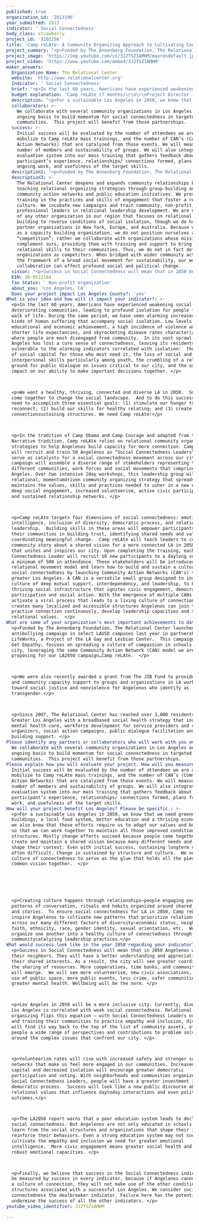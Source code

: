 ```yaml
---
published: true
organization_id: '2013196'
year_submitted: 2013
indicator: ' Social Connectedness'
body_class: strawberry
project_id: '3102256'
title: 'Camp reLAte: A Community Organizing Approach to Cultivating Connectedness'
project_summary: "<p>Funded by The Annenberg Foundation, The Relational Center launched a pilot anti-bullying campaign in select LAUSD campuses last year in partnership with LifeWorks, a Project of the LA Gay and Lesbian Center.  This campaign, called Get Empathy, focuses on spreading a culture of compassion in schools in our city, leveraging the same Community Action Network (CAN) model we are proposing for our LA2050 campaign…Camp reLAte.  </p>\r\n<p>We were also recently awarded a grant from The JIB Fund to provide training and community capacity support to groups and organizations in LA working toward social justice and nonviolence for Angelenos who identify as transgender.</p>\r\n<p>Since 2007, The Relational Center has reached over 3,000 residents of Greater Los Angeles with a broad-based social health strategy that includes mental health care, workforce development for service providers and community organizers, social action campaigns, public dialogue facilitation and capacity building support. </p>"
project_image: 'https://img.youtube.com/vi/3J2TSZ1AMHM/maxresdefault.jpg'
project_video: 'https://www.youtube.com/embed/3J2TSZ1AMHM'
maker_answers:
  Organization Name: The Relational Center
  website: 'http://www.relationalcenter.org'
  Indicator: ' Social Connectedness'
  brief: "<p>In the last 60 years, Americans have experienced weakening social bonds and deteriorating communities, leading to profound isolation for people from every walk of life. During the same period, we have seen alarming increases in the kinds of human suffering that accompany social isolation. Low levels of educational and economic achievement, a high incidence of violence and crime, shorter life expectancies, and skyrocketing disease rates characterize cities where people are most disengaged from community.  In its vast sprawl, Los Angeles has lost a core sense of connectedness, leaving its residents too vulnerable to the alarming indicators correlated with isolation:  the erosion of social capital for those who most need it, the loss of social and interpersonal skills particularly among youth, the crumbling of a reliable ground for public dialogue on issues critical to our city, and the associated impact on our ability to make important decisions together. </p>\r\n<p>We want a healthy, thriving, connected and diverse LA in 2050.  So, we MUST come together to change the social landscape.  And to do this successfully, we need to accomplish three essential goals: (1) stimulate our hunger to reconnect; (2) build our skills for healthy relating; and (3) create many new connection-sustaining structures. We need Camp reLAte!</p>\r\n<p>In the tradition of Camp Obama and Camp Courage and adapted from the Public Narrative tradition, Camp reLAte relies on relational community organizing strategies to help Angelenos build capacity for more connection. Camp reLAte will recruit and train 50 Angelenos as “Social Connectedness Leaders” who will serve as catalysts for a social connectedness movement across our city. The campaign will assemble a diverse range of stakeholders representing the different communities, work forces and social movements that comprise Los Angeles. Over two intensive 2-day workshops, this leadership group will learn a relational, momentum-driven community organizing strategy that spreads and maintains the values, skills and practices needed to usher in a new era of deep social engagement, increased volunteerism, active civic participation, and sustained relationship networks. </p>\r\n<p>Camp reLAte targets four dimensions of social connectedness: emotional intelligence, inclusion of diversity, democratic process, and relational leadership.  Building skills in these areas will empower participants to lead their communities in building trust, identifying shared needs and values, and coordinating meaningful change.  Camp reLAte will teach leaders to construct a community story about a shared vision for a more connected LA in 2050, a story that unites and inspires our city. Upon completing the training, each Social Connectedness Leader will recruit 10 new participants to a day-long summit with a minimum of 500 in attendance. These stakeholders will be introduced to the relational movement model and learn how to build and sustain a culture of social connectedness by launching Community Action Networks (CAN's) throughout greater Los Angeles. A CAN is a versatile small group designed to incubate a culture of deep mutual support, interdependency, and leadership, to build a thriving social infrastructure that ignites civic engagement, democratic participation and social action. With the emergence of multiple CANs we will activate a viral process that leads to a living culture of connection and creates many localized and accessible structures Angelenos can join to practice connection continuously, develop leadership capacities and spread relational values.  </p>"
  budget explanation: "Camp reLAte (7 months)\r\n\r\nProject Director (.5 FTE): $16,000 \r\nOrganizer (.5 FTE): $12,000 \r\nAdministrative staff (.5 FTE): $12,000\r\nPublic Dialogue Consultant: $5,000\r\nTrainer stipends: $5,000\r\nBenefits and taxes (28%): $14,000\r\nParticipant incentives (50 at $250): $12,500 \r\nMeeting expenses and supplies: $5,500\r\nEvents Food: $10,000\r\nMeeting space rentals: $8,000\r\n\r\nTotal: $100,000\r\n"
  description: "<p>For a sustainable Los Angeles in 2050, we know that we need greener buildings, a local food system, better education and a thriving economy. But we also know that these efforts require us to adapt our values and behaviors so that we can work together to maintain all those improved conditions and structures. Mostly change efforts succeed because people come together to create and maintain a shared vision because many different needs and interests shape their context. Even with initial success, sustaining long-term change is often difficult. Change is sustained by structure and culture.  We need a culture of connectedness to serve as the glue that holds all the pieces of our common vision together.  </p>\r\n\r\n<p>Creating culture happens through relationships—people engaging people in patterns of conversation, rituals and habits organized around shared values and stories.  To ensure social connectedness for LA in 2050, Camp reLAte will inspire Angelenos to cultivate new patterns that prioritize relationships across our many different factors of diversity—economic status, neighborhood, faith, ethnicity, race, gender identity, sexual orientation, etc.  We will organize one another into a healthy culture of connectedness through community-catalyzing leadership practices.</p>"
  collaborators: >-
    We collaborate with several community organizations in Los Angeles on an
    ongoing basis to build momentum for social connectedness in targeted
    communities.  This project will benefit from those partnerships.
  success: >-
    Initial success will be evaluated by the number of attendees we are able to
    mobilize to Camp reLAte mass trainings, and the number of CAN’s (Community
    Action Networks) that are catalyzed from those events. We will measure the
    number of members and sustainability of groups. We will also integrate an
    evaluation system into our mass training that gathers feedback about
    participant’s experience, relationships/ connections formed, plans for
    ongoing work, and usefulness of the target skills.
  description1: "<p>Funded by The Annenberg Foundation, The Relational Center launched a pilot anti-bullying campaign in select LAUSD campuses last year in partnership with LifeWorks, a Project of the LA Gay and Lesbian Center.  This campaign, called Get Empathy, focuses on spreading a culture of compassion in schools in our city, leveraging the same Community Action Network (CAN) model we are proposing for our LA2050 campaign…Camp reLAte.  </p>\r\n<p>We were also recently awarded a grant from The JIB Fund to provide training and community capacity support to groups and organizations in LA working toward social justice and nonviolence for Angelenos who identify as transgender.</p>\r\n<p>Since 2007, The Relational Center has reached over 3,000 residents of Greater Los Angeles with a broad-based social health strategy that includes mental health care, workforce development for service providers and community organizers, social action campaigns, public dialogue facilitation and capacity building support. </p>"
  description3: >-
    The Relational Center deepens and expands community relationships by
    teaching relational organizing strategies through group-building activities,
    community action networks and public education initiatives. We provide
    training in the practices and skills of engagement that foster a relational
    culture. We incubate new campaigns and train community, non-profit, and
    professional leaders in relational leadership development. We are not aware
    of any other organization in our region that focuses on relational movement
    building to reverse conditions of social isolation, though we do have
    partner organizations in New York, Europe, and Australia. Because we serve
    as a capacity building organization, we do not position ourselves as
    “competition”; rather we collaborate with organizations whose missions
    complement ours, providing them with training and support to bring
    relational skills to their communities. Thus, we do not in fact define these
    organizations as competitors. When bridged with wider community action in
    the framework of a broad social movement for sustainability, our work in
    collaboration can effect profound social and political change. 
  vision: "<p>Success in Social Connectedness will mean that in 2050 Angelenos will know their neighbors. They will have a better understanding and appreciation for their shared interests. As a result, the city will see greater coordination in the sharing of resources. More cooperatives, time banks, and community gardens will emerge.  We will see more volunteerism, new civic associations, greater use of public space, more public events, less crime, safer communities, and greater mental health. Wellbeing will be the norm. </p>\r\n<p>Los Angeles in 2050 will be a more inclusive city. Currently, diversity in Los Angeles is correlated with weak social connectedness. Relational organizing flips this equation – with Social Connectedness Leaders organizing and training their communities to practice empathy and inclusion, diversity will find its way back to the top of the list of community assets, offering people a wide range of perspectives and contributions to problem solving around the complex issues that confront our city. </p>\r\n<p>Volunteerism rates will rise with increased safety and stronger social networks that make us feel more engaged in our communities. Increased social capital and decreased isolation will encourage greater democratic participation and voting. With neighborhoods and communities organized by Social Connectedness Leaders, people will have a greater investment in the democratic process.  Success will look like a new public discourse about relational values that influence day-to-day interactions and even political outcomes.</p>\r\n<p>The LA2050 report warns that a poor education system leads to declines in social connectedness. But Angelenos are not only educated in schools. They learn from the social structures and organizations that shape their ideas and reinforce their behaviors. Even a strong education system may not successfully cultivate the empathy and inclusion we need for greater emotional intelligence.  More civic engagement means greater social health and more robust emotional capacities. </p>\r\n<p>Finally, we believe that success in the Social Connectedness indicator will be measured by success in every indicator, because if Angelenos cannot sustain a culture of connection, they will not make use of the other conditions and structures associated with a successful Los Angeles. We consider social connectedness the deal-breaker indicator. Failure here has the potential to undermine the success of all the other indicators. </p>"
  EIN: 26-0511164
  Tax Status: ' Non-profit organization'
  about_you: 'Los Angeles, CA'
  Does your project impact Los Angeles County?: 'yes'
What is your idea and how will it impact your indicator?: >-
  <p>In the last 60 years, Americans have experienced weakening social bonds and
  deteriorating communities, leading to profound isolation for people from every
  walk of life. During the same period, we have seen alarming increases in the
  kinds of human suffering that accompany social isolation. Low levels of
  educational and economic achievement, a high incidence of violence and crime,
  shorter life expectancies, and skyrocketing disease rates characterize cities
  where people are most disengaged from community.  In its vast sprawl, Los
  Angeles has lost a core sense of connectedness, leaving its residents too
  vulnerable to the alarming indicators correlated with isolation:  the erosion
  of social capital for those who most need it, the loss of social and
  interpersonal skills particularly among youth, the crumbling of a reliable
  ground for public dialogue on issues critical to our city, and the associated
  impact on our ability to make important decisions together. </p>



  <p>We want a healthy, thriving, connected and diverse LA in 2050.  So, we MUST
  come together to change the social landscape.  And to do this successfully, we
  need to accomplish three essential goals: (1) stimulate our hunger to
  reconnect; (2) build our skills for healthy relating; and (3) create many new
  connectionsustaining structures. We need Camp reLAte!</p>



  <p>In the tradition of Camp Obama and Camp Courage and adapted from the Public
  Narrative tradition, Camp reLAte relies on relational community organizing
  strategies to help Angelenos build capacity for more connection. Camp reLAte
  will recruit and train 50 Angelenos as “Social Connectedness Leaders” who will
  serve as catalysts for a social connectedness movement across our city. The
  campaign will assemble a diverse range of stakeholders representing the
  different communities, work forces and social movements that comprise Los
  Angeles. Over two intensive 2day workshops, this leadership group will learn a
  relational, momentumdriven community organizing strategy that spreads and
  maintains the values, skills and practices needed to usher in a new era of
  deep social engagement, increased volunteerism, active civic participation,
  and sustained relationship networks. </p>



  <p>Camp reLAte targets four dimensions of social connectedness: emotional
  intelligence, inclusion of diversity, democratic process, and relational
  leadership.  Building skills in these areas will empower participants to lead
  their communities in building trust, identifying shared needs and values, and
  coordinating meaningful change.  Camp reLAte will teach leaders to construct a
  community story about a shared vision for a more connected LA in 2050, a story
  that unites and inspires our city. Upon completing the training, each Social
  Connectedness Leader will recruit 10 new participants to a daylong summit with
  a minimum of 500 in attendance. These stakeholders will be introduced to the
  relational movement model and learn how to build and sustain a culture of
  social connectedness by launching Community Action Networks (CAN's) throughout
  greater Los Angeles. A CAN is a versatile small group designed to incubate a
  culture of deep mutual support, interdependency, and leadership, to build a
  thriving social infrastructure that ignites civic engagement, democratic
  participation and social action. With the emergence of multiple CANs we will
  activate a viral process that leads to a living culture of connection and
  creates many localized and accessible structures Angelenos can join to
  practice connection continuously, develop leadership capacities and spread
  relational values.  </p>
What are some of your organization’s most important achievements to date?: >-
  <p>Funded by The Annenberg Foundation, The Relational Center launched a pilot
  antibullying campaign in select LAUSD campuses last year in partnership with
  LifeWorks, a Project of the LA Gay and Lesbian Center.  This campaign, called
  Get Empathy, focuses on spreading a culture of compassion in schools in our
  city, leveraging the same Community Action Network (CAN) model we are
  proposing for our LA2050 campaign…Camp reLAte.  </p>



  <p>We were also recently awarded a grant from The JIB Fund to provide training
  and community capacity support to groups and organizations in LA working
  toward social justice and nonviolence for Angelenos who identify as
  transgender.</p>



  <p>Since 2007, The Relational Center has reached over 3,000 residents of
  Greater Los Angeles with a broadbased social health strategy that includes
  mental health care, workforce development for service providers and community
  organizers, social action campaigns, public dialogue facilitation and capacity
  building support. </p>
Please identify any partners or collaborators who will work with you on this project.: >-
  We collaborate with several community organizations in Los Angeles on an
  ongoing basis to build momentum for social connectedness in targeted
  communities.  This project will benefit from those partnerships.
Please explain how you will evaluate your project. How will you measure success?: >-
  Initial success will be evaluated by the number of attendees we are able to
  mobilize to Camp reLAte mass trainings, and the number of CAN’s (Community
  Action Networks) that are catalyzed from those events. We will measure the
  number of members and sustainability of groups. We will also integrate an
  evaluation system into our mass training that gathers feedback about
  participant’s experience, relationships/ connections formed, plans for ongoing
  work, and usefulness of the target skills.
How will your project benefit Los Angeles? Please be specific.: >-
  <p>For a sustainable Los Angeles in 2050, we know that we need greener
  buildings, a local food system, better education and a thriving economy. But
  we also know that these efforts require us to adapt our values and behaviors
  so that we can work together to maintain all those improved conditions and
  structures. Mostly change efforts succeed because people come together to
  create and maintain a shared vision because many different needs and interests
  shape their context. Even with initial success, sustaining longterm change is
  often difficult. Change is sustained by structure and culture.  We need a
  culture of connectedness to serve as the glue that holds all the pieces of our
  common vision together.  </p>






  <p>Creating culture happens through relationships—people engaging people in
  patterns of conversation, rituals and habits organized around shared values
  and stories.  To ensure social connectedness for LA in 2050, Camp reLAte will
  inspire Angelenos to cultivate new patterns that prioritize relationships
  across our many different factors of diversity—economic status, neighborhood,
  faith, ethnicity, race, gender identity, sexual orientation, etc.  We will
  organize one another into a healthy culture of connectedness through
  communitycatalyzing leadership practices.</p>
What would success look like in the year 2050 regarding your indicator?: >-
  <p>Success in Social Connectedness will mean that in 2050 Angelenos will know
  their neighbors. They will have a better understanding and appreciation for
  their shared interests. As a result, the city will see greater coordination in
  the sharing of resources. More cooperatives, time banks, and community gardens
  will emerge.  We will see more volunteerism, new civic associations, greater
  use of public space, more public events, less crime, safer communities, and
  greater mental health. Wellbeing will be the norm. </p>



  <p>Los Angeles in 2050 will be a more inclusive city. Currently, diversity in
  Los Angeles is correlated with weak social connectedness. Relational
  organizing flips this equation — with Social Connectedness Leaders organizing
  and training their communities to practice empathy and inclusion, diversity
  will find its way back to the top of the list of community assets, offering
  people a wide range of perspectives and contributions to problem solving
  around the complex issues that confront our city. </p>



  <p>Volunteerism rates will rise with increased safety and stronger social
  networks that make us feel more engaged in our communities. Increased social
  capital and decreased isolation will encourage greater democratic
  participation and voting. With neighborhoods and communities organized by
  Social Connectedness Leaders, people will have a greater investment in the
  democratic process.  Success will look like a new public discourse about
  relational values that influence daytoday interactions and even political
  outcomes.</p>



  <p>The LA2050 report warns that a poor education system leads to declines in
  social connectedness. But Angelenos are not only educated in schools. They
  learn from the social structures and organizations that shape their ideas and
  reinforce their behaviors. Even a strong education system may not successfully
  cultivate the empathy and inclusion we need for greater emotional
  intelligence.  More civic engagement means greater social health and more
  robust emotional capacities. </p>



  <p>Finally, we believe that success in the Social Connectedness indicator will
  be measured by success in every indicator, because if Angelenos cannot sustain
  a culture of connection, they will not make use of the other conditions and
  structures associated with a successful Los Angeles. We consider social
  connectedness the dealbreaker indicator. Failure here has the potential to
  undermine the success of all the other indicators. </p>
youtube_video_identifier: 3J2TSZ1AMHM

---
```

